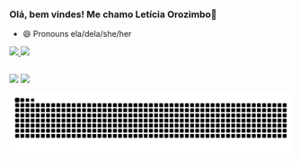 ### Olá, bem vindes! Me chamo Letícia Orozimbo👋

- 😄 Pronouns ela/dela/she/her

<div>
  <a href="https://github.com/leticiaorozimbo">
  <img height="170em" src="https://github-readme-stats.vercel.app/api?username=leticiaorozimbo&show_icons=true&theme=dracula&include_all_commits=true&count_private=true"/>
  <img height="170em" src="https://github-readme-stats.vercel.app/api/top-langs/?username=leticiaorozimbo&layout=compact&langs_count=16&theme=dracula"/>
</div>
  
   ##
 
<div> 
  <a href="https://www.linkedin.com/in/leticiaorozimbo" target="_blank"><img src="https://img.shields.io/badge/-LinkedIn-%230077B5?style=for-the-badge&logo=linkedin&logoColor=white" target="_blank"></a>
  <a href = "mailto:leticia.orozimbo@usp.br"><img src="https://img.shields.io/badge/-Gmail-%23333?style=for-the-badge&logo=gmail&logoColor=white" target="_blank"></a>
  
  ![Snake animation](https://github.com/leticiaorozimbo/leticiaorozimbo/blob/output/github-contribution-grid-snake.svg)
 
</div>

